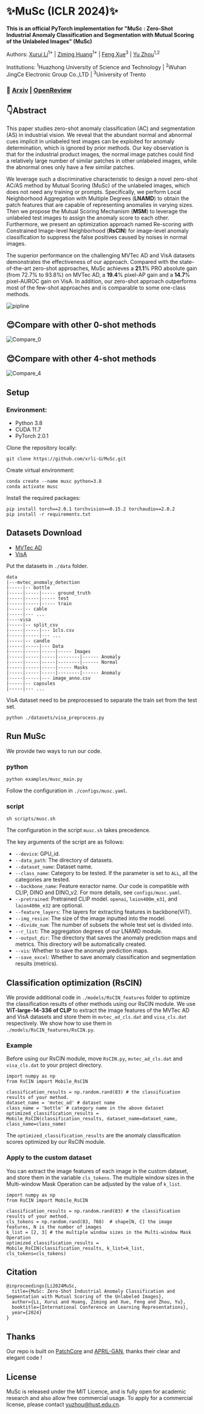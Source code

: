 # ✨MuSc (ICLR 2024)✨

**This is an official PyTorch implementation for "MuSc : Zero-Shot Industrial Anomaly Classification and Segmentation with Mutual Scoring of the Unlabeled Images" (MuSc)**

Authors:  [Xurui Li](https://github.com/xrli-U)<sup>1*</sup> | [Ziming Huang](https://github.com/ZimingHuang1)<sup>1*</sup> | [Feng Xue](https://xuefeng-cvr.github.io/)<sup>3</sup> | [Yu Zhou](https://github.com/zhouyu-hust)<sup>1,2</sup>

Institutions: <sup>1</sup>Huazhong University of Science and Technology | <sup>2</sup>Wuhan JingCe Electronic Group Co.,LTD | <sup>3</sup>University of Trento

### 🧐  [Arxiv](https://arxiv.org/pdf/2401.16753.pdf) | [OpenReview](https://openreview.net/forum?id=AHgc5SMdtd)

## 👇Abstract

This paper studies zero-shot anomaly classification (AC) and segmentation (AS) in industrial vision. We reveal that the abundant normal and abnormal cues implicit in unlabeled test images can be exploited for anomaly determination, which is ignored by prior methods. Our key observation is that for the industrial product images, the normal image patches could find a relatively large number of similar patches in other unlabeled images, while the abnormal ones only have a few similar patches. 

We leverage such a discriminative characteristic to design a novel zero-shot AC/AS method by Mutual Scoring (MuSc) of the unlabeled images, which does not need any training or prompts. Specifically, we perform Local Neighborhood Aggregation with Multiple Degrees (**LNAMD**) to obtain the patch features that are capable of representing anomalies in varying sizes. Then we propose the Mutual Scoring Mechanism (**MSM**) to leverage the unlabeled test images to assign the anomaly score to each other. Furthermore, we present an optimization approach named Re-scoring with Constrained Image-level Neighborhood (**RsCIN**) for image-level anomaly classification to suppress the false positives caused by noises in normal images.

The superior performance on the challenging MVTec AD and VisA datasets demonstrates the effectiveness of our approach. Compared with the state-of-the-art zero-shot approaches, MuSc achieves a $\textbf{21.1}$\% PRO absolute gain (from 72.7\% to 93.8\%) on MVTec AD, a $\textbf{19.4}$\% pixel-AP gain and a $\textbf{14.7}$\% pixel-AUROC gain on VisA. In addition, our zero-shot approach outperforms most of the few-shot approaches and is comparable to some one-class methods.

![pipline](./assets/pipeline.png) 

## 😊Compare with other 0-shot methods

![Compare_0](./assets/compare_zero_shot.png) 

## 😊Compare with other 4-shot methods

![Compare_4](./assets/compare_few_shot.png) 

## Setup

### Environment:

- Python 3.8
- CUDA 11.7
- PyTorch 2.0.1

Clone the repository locally:

```
git clone https://github.com/xrli-U/MuSc.git
```

Create virtual environment:

```
conda create --name musc python=3.8
conda activate musc
```

Install the required packages:

```
pip install torch==2.0.1 torchvision==0.15.2 torchaudio==2.0.2
pip install -r requirements.txt
```

## Datasets Download

- [MVTec AD](https://www.mvtec.com/company/research/datasets/mvtec-ad/)
- [VisA](https://amazon-visual-anomaly.s3.us-west-2.amazonaws.com/VisA_20220922.tar)

Put the datasets in `./data` folder.

```
data
|---mvtec_anomaly_detection
|-----|-- bottle
|-----|-----|----- ground_truth
|-----|-----|----- test
|-----|-----|----- train
|-----|-- cable
|-----|--- ...
|----visa
|-----|-- split_csv
|-----|-----|--- 1cls.csv
|-----|-----|--- ...
|-----|-- candle
|-----|-----|--- Data
|-----|-----|-----|----- Images
|-----|-----|-----|--------|------ Anomaly 
|-----|-----|-----|--------|------ Normal 
|-----|-----|-----|----- Masks
|-----|-----|-----|--------|------ Anomaly 
|-----|-----|--- image_anno.csv
|-----|-- capsules
|-----|--- ...
```

VisA dataset need to be preprocessed to separate the train set from the test set.

```
python ./datasets/visa_preprocess.py
```

## Run MuSc

We provide two ways to run our code.

### python

```
python examples/musc_main.py
```
Follow the configuration in `./configs/musc.yaml`.

### script

```
sh scripts/musc.sh
```
The configuration in the script `musc.sh` takes precedence.

The key arguments of the script are as follows:

- `--device`: GPU_id.
- `--data_path`: The directory of datasets.
- `--dataset_name`: Dataset name.
- `--class_name`: Category to be tested. If the parameter is set to `ALL`, all the categories are tested.
- `--backbone_name`: Feature exractor name. Our code is compatible with CLIP, DINO and DINO_v2. For more details, see `configs/musc.yaml`.
- `--pretrained`: Pretrained CLIP model. `openai`, `laion400m_e31`, and `laion400m_e32` are optional.
- `--feature_layers`: The layers for extracting features in backbone(ViT).
- `--img_resize`: The size of the image inputted into the model.
- `--divide_num`: The number of subsets the whole test set is divided into.
- `--r_list`: The aggregation degrees of our LNAMD module.
- `--output_dir`: The directory that saves the anomaly prediction maps and metrics. This directory will be automatically created.
- `--vis`: Whether to save the anomaly prediction maps.
- `--save_excel`: Whether to save anomaly classification and segmentation results (metrics).

## Classification optimization (RsCIN)

We provide additional code in `./models/RsCIN_features` folder to optimize the classification results of other methods using our RsCIN module. We use **ViT-large-14-336 of CLIP** to extract the image features of the MVTec AD and VisA datasets and store them in `mvtec_ad_cls.dat` and `visa_cls.dat` respectively. We show how to use them in `./models/RsCIN_features/RsCIN.py`.

### Example

Before using our RsCIN module, move `RsCIN.py`, `mvtec_ad_cls.dat` and `visa_cls.dat` to your project directory.

```
import numpy as np
from RsCIN import Mobile_RsCIN

classification_results = np.random.rand(83) # the classification results of your method.
dataset_name = 'mvtec_ad' # dataset name
class_name = 'bottle' # category name in the above dataset
optimized_classification_results = Mobile_RsCIN(classification_results, dataset_name=dataset_name, class_name=class_name)
```

The `optimized_classification_results` are the anomaly classification scores optimized by our RsCIN module.

### Apply to the custom dataset

You can extract the image features of each image in the custom dataset, and store them in the variable `cls_tokens`.
The multiple window sizes in the Multi-window Mask Operation can be adjusted by the value of `k_list`.

```
import numpy as np
from RsCIN import Mobile_RsCIN

classification_results = np.random.rand(83) # the classification results of your method.
cls_tokens = np.random.rand(83, 768)  # shape[N, C] the image features, N is the number of images
k_list = [2, 3] # the multiple window sizes in the Multi-window Mask Operation
optimized_classification_results = Mobile_RsCIN(classification_results, k_list=k_list, cls_tokens=cls_tokens)
```

## Citation
```
@inproceedings{Li2024MuSc,
  title={MuSc: Zero-Shot Industrial Anomaly Classification and Segmentation with Mutual Scoring of the Unlabeled Images},
  author={Li, Xurui and Huang, Ziming and Xue, Feng and Zhou, Yu},
  booktitle={International Conference on Learning Representations},
  year={2024}
}
```

## Thanks

Our repo is built on [PatchCore](https://github.com/amazon-science/patchcore-inspection) and [APRIL-GAN](https://github.com/ByChelsea/VAND-APRIL-GAN), thanks their clear and elegant code !

## License
MuSc is released under the MIT Licence, and is fully open for academic research and also allow free commercial usage. To apply for a commercial license, please contact yuzhou@hust.edu.cn.
